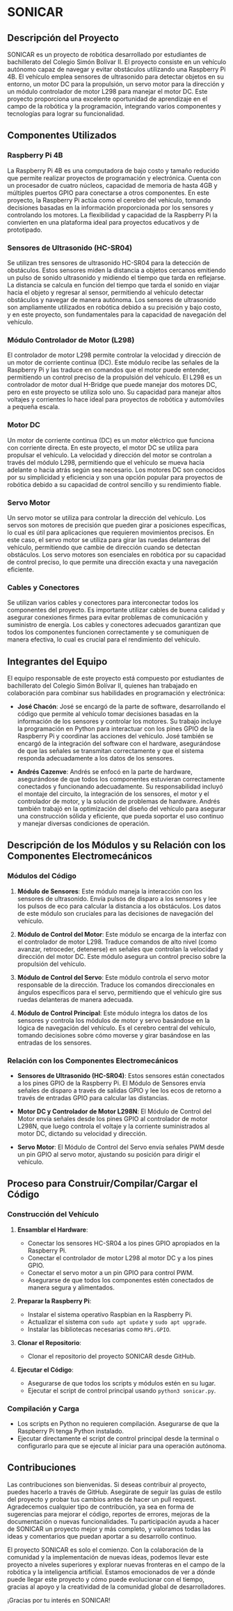 # SONICAR

## Descripción del Proyecto

SONICAR es un proyecto de robótica desarrollado por estudiantes de bachillerato del Colegio Simón Bolívar II. El proyecto consiste en un vehículo autónomo capaz de navegar y evitar obstáculos utilizando una Raspberry Pi 4B. El vehículo emplea sensores de ultrasonido para detectar objetos en su entorno, un motor DC para la propulsión, un servo motor para la dirección y un módulo controlador de motor L298 para manejar el motor DC. Este proyecto proporciona una excelente oportunidad de aprendizaje en el campo de la robótica y la programación, integrando varios componentes y tecnologías para lograr su funcionalidad.

## Componentes Utilizados

### Raspberry Pi 4B
La Raspberry Pi 4B es una computadora de bajo costo y tamaño reducido que permite realizar proyectos de programación y electrónica. Cuenta con un procesador de cuatro núcleos, capacidad de memoria de hasta 4GB y múltiples puertos GPIO para conectarse a otros componentes. En este proyecto, la Raspberry Pi actúa como el cerebro del vehículo, tomando decisiones basadas en la información proporcionada por los sensores y controlando los motores. La flexibilidad y capacidad de la Raspberry Pi la convierten en una plataforma ideal para proyectos educativos y de prototipado.

### Sensores de Ultrasonido (HC-SR04)
Se utilizan tres sensores de ultrasonido HC-SR04 para la detección de obstáculos. Estos sensores miden la distancia a objetos cercanos emitiendo un pulso de sonido ultrasonido y midiendo el tiempo que tarda en reflejarse. La distancia se calcula en función del tiempo que tarda el sonido en viajar hacia el objeto y regresar al sensor, permitiendo al vehículo detectar obstáculos y navegar de manera autónoma. Los sensores de ultrasonido son ampliamente utilizados en robótica debido a su precisión y bajo costo, y en este proyecto, son fundamentales para la capacidad de navegación del vehículo.

### Módulo Controlador de Motor (L298)
El controlador de motor L298 permite controlar la velocidad y dirección de un motor de corriente continua (DC). Este módulo recibe las señales de la Raspberry Pi y las traduce en comandos que el motor puede entender, permitiendo un control preciso de la propulsión del vehículo. El L298 es un controlador de motor dual H-Bridge que puede manejar dos motores DC, pero en este proyecto se utiliza solo uno. Su capacidad para manejar altos voltajes y corrientes lo hace ideal para proyectos de robótica y automóviles a pequeña escala.

### Motor DC
Un motor de corriente continua (DC) es un motor eléctrico que funciona con corriente directa. En este proyecto, el motor DC se utiliza para propulsar el vehículo. La velocidad y dirección del motor se controlan a través del módulo L298, permitiendo que el vehículo se mueva hacia adelante o hacia atrás según sea necesario. Los motores DC son conocidos por su simplicidad y eficiencia y son una opción popular para proyectos de robótica debido a su capacidad de control sencillo y su rendimiento fiable.

### Servo Motor
Un servo motor se utiliza para controlar la dirección del vehículo. Los servos son motores de precisión que pueden girar a posiciones específicas, lo cual es útil para aplicaciones que requieren movimientos precisos. En este caso, el servo motor se utiliza para girar las ruedas delanteras del vehículo, permitiendo que cambie de dirección cuando se detectan obstáculos. Los servo motores son esenciales en robótica por su capacidad de control preciso, lo que permite una dirección exacta y una navegación eficiente.

### Cables y Conectores
Se utilizan varios cables y conectores para interconectar todos los componentes del proyecto. Es importante utilizar cables de buena calidad y asegurar conexiones firmes para evitar problemas de comunicación y suministro de energía. Los cables y conectores adecuados garantizan que todos los componentes funcionen correctamente y se comuniquen de manera efectiva, lo cual es crucial para el rendimiento del vehículo.

## Integrantes del Equipo

El equipo responsable de este proyecto está compuesto por estudiantes de bachillerato del Colegio Simón Bolívar II, quienes han trabajado en colaboración para combinar sus habilidades en programación y electrónica:

- **José Chacón**: José se encargó de la parte de software, desarrollando el código que permite al vehículo tomar decisiones basadas en la información de los sensores y controlar los motores. Su trabajo incluye la programación en Python para interactuar con los pines GPIO de la Raspberry Pi y coordinar las acciones del vehículo. José también se encargó de la integración del software con el hardware, asegurándose de que las señales se transmitan correctamente y que el sistema responda adecuadamente a los datos de los sensores.

- **Andrés Cazenve**: Andrés se enfocó en la parte de hardware, asegurándose de que todos los componentes estuvieran correctamente conectados y funcionando adecuadamente. Su responsabilidad incluyó el montaje del circuito, la integración de los sensores, el motor y el controlador de motor, y la solución de problemas de hardware. Andrés también trabajó en la optimización del diseño del vehículo para asegurar una construcción sólida y eficiente, que pueda soportar el uso continuo y manejar diversas condiciones de operación.

## Descripción de los Módulos y su Relación con los Componentes Electromecánicos

### Módulos del Código

1. **Módulo de Sensores**:
   Este módulo maneja la interacción con los sensores de ultrasonido. Envía pulsos de disparo a los sensores y lee los pulsos de eco para calcular la distancia a los obstáculos. Los datos de este módulo son cruciales para las decisiones de navegación del vehículo.

2. **Módulo de Control del Motor**:
   Este módulo se encarga de la interfaz con el controlador de motor L298. Traduce comandos de alto nivel (como avanzar, retroceder, detenerse) en señales que controlan la velocidad y dirección del motor DC. Este módulo asegura un control preciso sobre la propulsión del vehículo.

3. **Módulo de Control del Servo**:
   Este módulo controla el servo motor responsable de la dirección. Traduce los comandos direccionales en ángulos específicos para el servo, permitiendo que el vehículo gire sus ruedas delanteras de manera adecuada.

4. **Módulo de Control Principal**:
   Este módulo integra los datos de los sensores y controla los módulos de motor y servo basándose en la lógica de navegación del vehículo. Es el cerebro central del vehículo, tomando decisiones sobre cómo moverse y girar basándose en las entradas de los sensores.

### Relación con los Componentes Electromecánicos

- **Sensores de Ultrasonido (HC-SR04)**: Estos sensores están conectados a los pines GPIO de la Raspberry Pi. El Módulo de Sensores envía señales de disparo a través de salidas GPIO y lee los ecos de retorno a través de entradas GPIO para calcular las distancias.

- **Motor DC y Controlador de Motor L298N**: El Módulo de Control del Motor envía señales desde los pines GPIO al controlador de motor L298N, que luego controla el voltaje y la corriente suministrados al motor DC, dictando su velocidad y dirección.

- **Servo Motor**: El Módulo de Control del Servo envía señales PWM desde un pin GPIO al servo motor, ajustando su posición para dirigir el vehículo.

## Proceso para Construir/Compilar/Cargar el Código

### Construcción del Vehículo

1. **Ensamblar el Hardware**:
   - Conectar los sensores HC-SR04 a los pines GPIO apropiados en la Raspberry Pi.
   - Conectar el controlador de motor L298 al motor DC y a los pines GPIO.
   - Conectar el servo motor a un pin GPIO para control PWM.
   - Asegurarse de que todos los componentes estén conectados de manera segura y alimentados.

2. **Preparar la Raspberry Pi**:
   - Instalar el sistema operativo Raspbian en la Raspberry Pi.
   - Actualizar el sistema con `sudo apt update` y `sudo apt upgrade`.
   - Instalar las bibliotecas necesarias como `RPi.GPIO`.

3. **Clonar el Repositorio**:
   - Clonar el repositorio del proyecto SONICAR desde GitHub.

4. **Ejecutar el Código**:
   - Asegurarse de que todos los scripts y módulos estén en su lugar.
   - Ejecutar el script de control principal usando `python3 sonicar.py`.

### Compilación y Carga

- Los scripts en Python no requieren compilación. Asegurarse de que la Raspberry Pi tenga Python instalado.
- Ejecutar directamente el script de control principal desde la terminal o configurarlo para que se ejecute al iniciar para una operación autónoma.

## Contribuciones

Las contribuciones son bienvenidas. Si deseas contribuir al proyecto, puedes hacerlo a través de GitHub. Asegúrate de seguir las guías de estilo del proyecto y probar tus cambios antes de hacer un pull request. Agradecemos cualquier tipo de contribución, ya sea en forma de sugerencias para mejorar el código, reportes de errores, mejoras de la documentación o nuevas funcionalidades. Tu participación ayuda a hacer de SONICAR un proyecto mejor y más completo, y valoramos todas las ideas y comentarios que puedan aportar a su desarrollo continuo.

El proyecto SONICAR es solo el comienzo. Con la colaboración de la comunidad y la implementación de nuevas ideas, podemos llevar este proyecto a niveles superiores y explorar nuevas fronteras en el campo de la robótica y la inteligencia artificial. Estamos emocionados de ver a dónde puede llegar este proyecto y cómo puede evolucionar con el tiempo, gracias al apoyo y la creatividad de la comunidad global de desarrolladores.

¡Gracias por tu interés en SONICAR!
